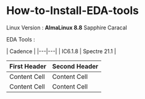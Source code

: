 # How-to-Install-EDA-tools
Linux Version : **AlmaLinux 8.8**  Sapphire Caracal 

EDA Tools : 

| Cadence |
|---|---|
| IC6.1.8 | Spectre 21.1 |


| First Header  | Second Header |
| ------------- | ------------- |
| Content Cell  | Content Cell  |
| Content Cell  | Content Cell  
